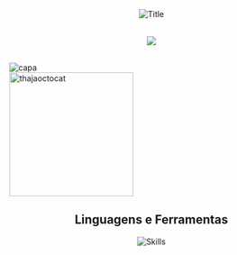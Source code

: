 <div>
<div align="center">
  <img src="https://readme-typing-svg.herokuapp.com?font=Architects+Daughter&color=%23B347D9&size=50&center=true&vCenter=true&height=60&width=600&lines=Heyyy!+I'm+THAJA+%3C3;Welcome+to+my+profile!" alt="Title">
</div>

<br>

<p align="center">
  <a href="cat.gif">
    <img src="https://img.shields.io/badge/Clique%20aqui%20para%20receber%20um%20gato-ff69b4?style=for-the-badge&logo=smile&logoColor=white"/>
  </a>
</p>


<br>
 
</div>
<img  alt="capa"  src="https://user-images.githubusercontent.com/91037647/186550581-1650877a-ea33-4285-ab4a-eeba18a5ca1e.png")>
</div>

<br>
 
<div>
   <img height="220" width="220" alt="thajaoctocat" src="https://user-images.githubusercontent.com/91037647/134501766-594d1b78-2b8c-482f-bd28-d12277c93715.png")
 </div>
 
 
 <div style="display: inline_block">

  <h2  align="center" >Linguagens e Ferramentas  </h2>

<div align="center">
  <img src="https://skillicons.dev/icons?i=html,css,mongodb,arduino,docker,grafana,octave,r,ubuntu,java,js,nodejs,py,c,go,vscode&theme=dark&perline=8" alt="Skills" />
</div>
  
 <br>
 </div>


